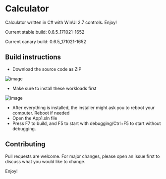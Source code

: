 # Calculator

Calculator written in C# with WinUI 2.7 controls. Enjoy!

Current stable build: 0.6.5_171021-1652

Current canary build: 0.6.5_171021-1652

## Build instructions

- Download the source code as ZIP

![image](https://user-images.githubusercontent.com/76439683/137626379-11fdc676-a341-467e-ad17-21d790b0d29a.png)

- Make sure to install these workloads first

![image](https://user-images.githubusercontent.com/76439683/137626437-0178c3bf-36cb-443b-b79e-f454a6b8f13a.png)

- After everything is installed, the installer might ask you to reboot your computer. Reboot if needed
- Open the App1.sln file
- Press F7 to build, and F5 to start with debugging/Ctrl+F5 to start without debugging.

## Contributing
Pull requests are welcome. For major changes, please open an issue first to discuss what you would like to change.

Enjoy!

